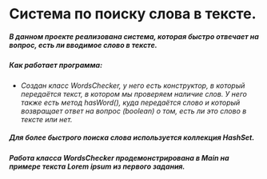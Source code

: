 # Система по поиску слова в тексте.

##### В данном проекте реализована система, которая быстро отвечает на вопрос, есть ли вводимое слово в тексте.

##### Как работает программа:
- *Создан класс WordsChecker, у него есть конструктор, в который передаётся текст, в котором мы проверяем наличие слов.
  У него также есть метод hasWord(), куда передаётся слово и который возвращает ответ на вопрос (boolean) о том, есть ли это слово в тексте или нет.*
##### Для более быстрого поиска слова используется коллекция HashSet<E>.
##### Работа класса WordsChecker продемонстрирована в Main на примере текста Lorem ipsum из первого задания.